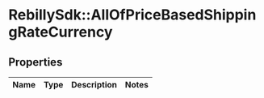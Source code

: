 # RebillySdk::AllOfPriceBasedShippingRateCurrency

## Properties
Name | Type | Description | Notes
------------ | ------------- | ------------- | -------------

